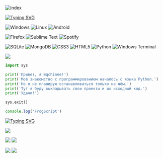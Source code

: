 ![index](https://user-images.githubusercontent.com/96006818/181552887-02a6e7ce-cb33-4c27-a865-a90372b4ec21.png)

[![Typing SVG](https://readme-typing-svg.herokuapp.com?font=arial&size=50&duration=2000&color=F7F7F7&background=44FF6E00&vCenter=true&height=70&lines=%3C%2Fabout_me%3E)](https://github.com/mqchinee)

![Windows](https://img.shields.io/badge/Windows-0078D6?style=for-the-badge&logo=windows&logoColor=white)
![Linux](https://img.shields.io/badge/Linux-FCC624?style=for-the-badge&logo=linux&logoColor=black)
![Android](https://img.shields.io/badge/Android-3DDC84?style=for-the-badge&logo=android&logoColor=white)

![Firefox](https://img.shields.io/badge/Firefox-FF7139?style=for-the-badge&logo=Firefox-Browser&logoColor=white)
![Sublime Text](https://img.shields.io/badge/sublime_text-%23575757.svg?style=for-the-badge&logo=sublime-text&logoColor=important)
![Spotify](https://img.shields.io/badge/Spotify-1ED760?style=for-the-badge&logo=spotify&logoColor=white)

![SQLite](https://img.shields.io/badge/sqlite-%2307405e.svg?style=for-the-badge&logo=sqlite&logoColor=white)
![MongoDB](https://img.shields.io/badge/MongoDB-%234ea94b.svg?style=for-the-badge&logo=mongodb&logoColor=white)
![CSS3](https://img.shields.io/badge/css3-%231572B6.svg?style=for-the-badge&logo=css3&logoColor=white)
![HTML5](https://img.shields.io/badge/html5-%23E34F26.svg?style=for-the-badge&logo=html5&logoColor=white)
![Python](https://img.shields.io/badge/python-3670A0?style=for-the-badge&logo=python&logoColor=ffdd54)
![Windows Terminal](https://img.shields.io/badge/Windows%20Terminal-%234D4D4D.svg?style=for-the-badge&logo=windows-terminal&logoColor=white)

![](https://komarev.com/ghpvc/?username=mqchinee)

```python
import sys

print('Привет, я mqchinee!')
print('Моё знакомство с программированием началось с языка Python.')
print('Но я не планирую останавливаться только на нём.')
print('Тут я буду выкладывать свои проекты и их исходный код.')
print('Удачи!')

sys.exit()
```

```js
console.log('FrogScript')
```

[![Typing SVG](https://readme-typing-svg.herokuapp.com?font=arial&size=50&duration=2000&color=F7F7F7&background=44FF6E00&vCenter=true&height=70&lines=%3C%2Fpage_stats%3E)](https://git.io/typing-svg)

![](https://github-profile-summary-cards.vercel.app/api/cards/profile-details?username=mqchinee&theme=default)

![](https://github-profile-summary-cards.vercel.app/api/cards/most-commit-language?username=mqchinee&theme=default)
![](https://github-profile-summary-cards.vercel.app/api/cards/repos-per-language?username=mqchinee&theme=default)

![](https://github-profile-summary-cards.vercel.app/api/cards/stats?username=mqchinee&theme=default)
![](https://github-profile-summary-cards.vercel.app/api/cards/productive-time?username=mqchinee&theme=default)




